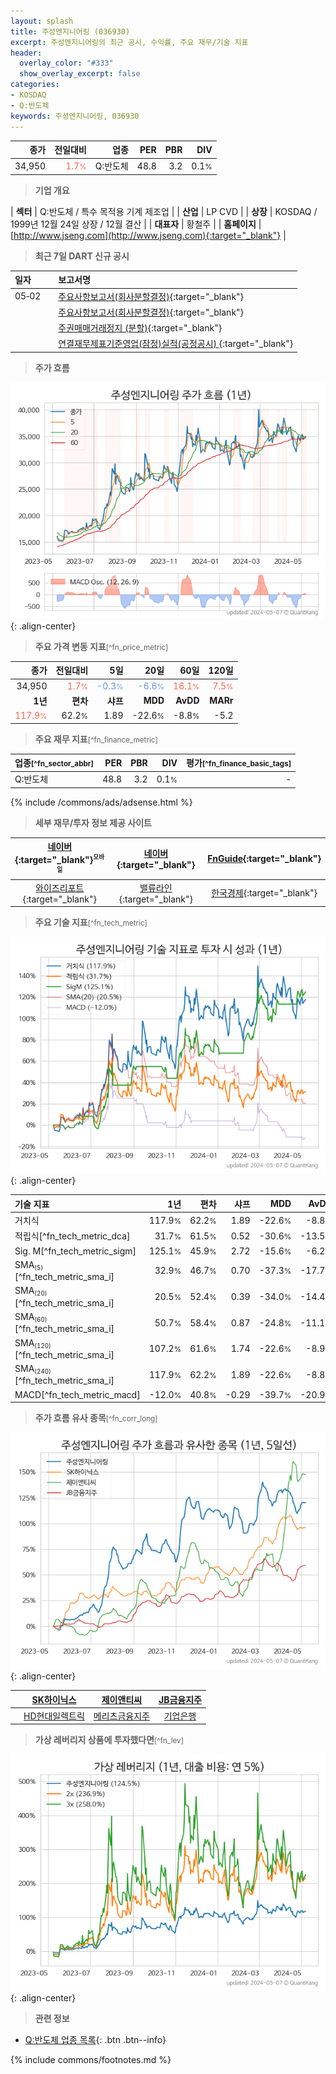 ```yaml
---
layout: splash
title: 주성엔지니어링 (036930)
excerpt: 주성엔지니어링의 최근 공시, 수익률, 주요 재무/기술 지표
header:
  overlay_color: "#333"
  show_overlay_excerpt: false
categories:
- KOSDAQ
- Q:반도체
keywords: 주성엔지니어링, 036930
---
```


| **종가** | **전일대비** | **업종** | **PER** | **PBR** | **DIV** |
| -------: | -----------: | -------: | ------: | ------: | ------: |
| 34,950 | <span style="color: tomato">1.7<small>%</small></span> | Q:반도체 | 48.8 | 3.2 | 0.1<small>%</small> |

<!-- more -->


> **기업 개요**<a id="company"></a>

| <span style="white-space:nowrap;">**섹터**</span> | Q:반도체 / 특수 목적용 기계 제조업 |
| <span style="white-space:nowrap;">**산업**</span> | LP CVD |
| <span style="white-space:nowrap;">**상장**</span> | KOSDAQ / 1999년 12월 24일 상장 / 12월 결산 |
| <span style="white-space:nowrap;">**대표자**</span> | 황철주 |
| <span style="white-space:nowrap;">**홈페이지**</span> | [http://www.jseng.com](http://www.jseng.com){:target="_blank"} |


> **최근 7일 DART 신규 공시**<a id="dart"></a>

| **일자** |      | **보고서명** |
| :------- | :--- | :----------- |
| 05&#x2011;02 | | [주요사항보고서(회사분할결정)](https://dart.fss.or.kr/dsaf001/main.do?rcpNo=20240502000574){:target="_blank"} |
|  | | [주요사항보고서(회사분할결정)](https://dart.fss.or.kr/dsaf001/main.do?rcpNo=20240502000569){:target="_blank"} |
|  | | [주권매매거래정지              (분할)](https://dart.fss.or.kr/dsaf001/main.do?rcpNo=20240502900728){:target="_blank"} |
|  | | [연결재무제표기준영업(잠정)실적(공정공시)              ](https://dart.fss.or.kr/dsaf001/main.do?rcpNo=20240502900661){:target="_blank"} |


> **주가 흐름**<a id="price"></a>

![036930](/stock/images/036930.png){: .align-center}


> **주요 가격 변동 지표**<small>[^fn_price_metric]</small>

| **종가** | **전일대비** | **5일** | **20일** | **60일** | **120일** |
| -------: | -----------: | ------: | -------: | -------: | --------: |
| 34,950 | <span style="color: tomato">1.7<small>%</small></span> | <span style="color: cornflowerblue">-0.3<small>%</small></span> | <span style="color: cornflowerblue">-6.6<small>%</small></span> | <span style="color: tomato">16.1<small>%</small></span> | <span style="color: tomato">7.5<small>%</small></span> |
| **1년** | **편차** | **샤프** | **MDD** | **AvDD** | **MARr** |
| <span style="color: tomato">117.9<small>%</small></span> | 62.2<small>%</small> | 1.89 | -22.6<small>%</small> | -8.8<small>%</small> | -5.2 |


> **주요 재무 지표**<small>[^fn_finance_metric]</small>

| **업종**<small>[^fn_sector_abbr]</small> | **PER** | **PBR** | **DIV** | **평가**<small>[^fn_finance_basic_tags]</small> |
| :--------------------------------------- | ------: | ------: | ------: | ----------------------------------------------: |
| Q:반도체 | 48.8 | 3.2 | 0.1<small>%</small> | - |



{% include /commons/ads/adsense.html %}

> **세부 재무/투자 정보 제공 사이트**

| [네이버](https://m.stock.naver.com/domestic/stock/036930/finance/summary){:target="_blank"}<sup><small>모바일</small></sup> | [네이버](https://finance.naver.com/item/coinfo.naver?code=036930){:target="_blank"} | [FnGuide](https://comp.fnguide.com/SVO2/ASP/SVD_Invest.asp?gicode=A036930&MenuYn=Y){:target="_blank"} |
| :---: | :---: | :---: |
| [와이즈리포트](https://comp.wisereport.co.kr/company/c1040001.aspx?cmp_cd=036930){:target="_blank"} | [밸류라인](https://www.valueline.co.kr/finance/summary/036930){:target="_blank"} | [한국경제](https://markets.hankyung.com/stock/036930/financial-summary){:target="_blank"} |


> **주요 기술 지표**<small>[^fn_tech_metric]</small>


![036930](/stock/images/036930_tech.png){: .align-center}

| **기술 지표** | **1년** | **편차** | **샤프** | **MDD** | **AvDD** |
| :------------ | ------: | -----------: | -------: | ------: | -------: |
| 거치식 | 117.9<small>%</small> | 62.2<small>%</small> | 1.89 | -22.6<small>%</small> | -8.8<small>%</small> |
| 적립식[^fn_tech_metric_dca] | 31.7<small>%</small> | 61.5<small>%</small> | 0.52 | -30.6<small>%</small> | -13.5<small>%</small> |
| Sig. M[^fn_tech_metric_sigm] | 125.1<small>%</small> | 45.9<small>%</small> | 2.72 | -15.6<small>%</small> | -6.2<small>%</small> |
| SMA<small><sub>(5)</sub></small>[^fn_tech_metric_sma_i] | 32.9<small>%</small> | 46.7<small>%</small> | 0.70 | -37.3<small>%</small> | -17.7<small>%</small> |
| SMA<small><sub>(20)</sub></small>[^fn_tech_metric_sma_i] | 20.5<small>%</small> | 52.4<small>%</small> | 0.39 | -34.0<small>%</small> | -14.4<small>%</small> |
| SMA<small><sub>(60)</sub></small>[^fn_tech_metric_sma_i] | 50.7<small>%</small> | 58.4<small>%</small> | 0.87 | -24.8<small>%</small> | -11.1<small>%</small> |
| SMA<small><sub>(120)</sub></small>[^fn_tech_metric_sma_i] | 107.2<small>%</small> | 61.6<small>%</small> | 1.74 | -22.6<small>%</small> | -8.9<small>%</small> |
| SMA<small><sub>(240)</sub></small>[^fn_tech_metric_sma_i] | 117.9<small>%</small> | 62.2<small>%</small> | 1.89 | -22.6<small>%</small> | -8.8<small>%</small> |
| MACD[^fn_tech_metric_macd] | -12.0<small>%</small> | 40.8<small>%</small> | -0.29 | -39.7<small>%</small> | -20.9<small>%</small> |


> **주가 흐름 유사 종목**<a id="corr"></a><small>[^fn_corr_long]</small>

![036930](/stock/images/036930_corr.png){: .align-center}

|       | [SK하이닉스](/000660/) | [제이앤티씨](/204270/) | [JB금융지주](/175330/) |
| :---: | :------------------------------------: | :------------------------------------: | :------------------------------------: |
|       | [HD현대일렉트릭](/267260/) | [메리츠금융지주](/138040/) | [기업은행](/024110/) |


> **가상 레버리지 상품에 투자했다면**<a id="2x"></a><small>[^fn_lev]</small>

![036930](/stock/images/036930_2x.png){: .align-center}


> **관련 정보**

- [Q:반도체 업종 목록](/stats/sector/kosdaq_업종_반도체_종목/){: .btn .btn--info}

{% include commons/footnotes.md %}